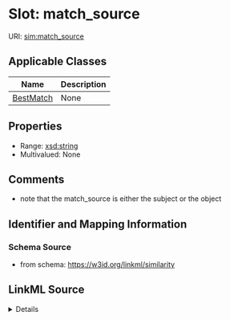 # Slot: match_source

URI: [sim:match_source](https://w3id.org/linkml/similarity/match_source)



<!-- no inheritance hierarchy -->




## Applicable Classes

| Name | Description |
| --- | --- |
[BestMatch](BestMatch.md) | None






## Properties

* Range: [xsd:string](http://www.w3.org/2001/XMLSchema#string)
* Multivalued: None







## Comments

* note that the match_source is either the subject or the object

## Identifier and Mapping Information







### Schema Source


* from schema: https://w3id.org/linkml/similarity




## LinkML Source

<details>
```yaml
name: match_source
comments:
- note that the match_source is either the subject or the object
from_schema: https://w3id.org/linkml/similarity
rank: 1000
identifier: true
alias: match_source
owner: BestMatch
domain_of:
- BestMatch
range: string

```
</details>